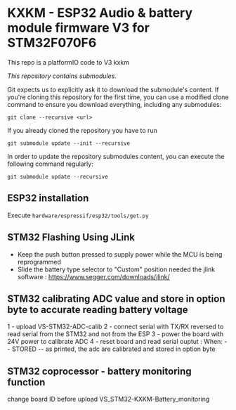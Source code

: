 # KXKM - ESP32 Audio & battery module firmware V3 for STM32F070F6

This repo is a platformIO code to V3 kxkm

_This repository contains submodules._

Git expects us to explicitly ask it to download the submodule's content. If you're cloning this repository for the first time, you can use a modified clone command to ensure you download everything, including any submodules:

	git clone --recursive <url>
	
If you already cloned the repository you have to run 

    git submodule update --init --recursive

In order to update the repository submodules content, you can execute the following command regularly:

    git submodule update --recursive
    
## ESP32 installation
Execute `hardware/espressif/esp32/tools/get.py`

## STM32 Flashing Using JLink
* Keep the push button pressed to supply power while the MCU is being reprogrammed
* Slide the battery type selector to "Custom" position
needed the jlink software : https://www.segger.com/downloads/jlink/

## STM32 calibrating ADC value and store in option byte to accurate reading battery voltage
1 - upload VS-STM32-ADC-calib
2 - connect serial with TX/RX reversed to read serial from the STM32 and not from the ESP
3 - power the board with 24V power to calibrate ADC
4 - reset board and read serial ouptut :
When:  -- STORED --  as printed, the adc are calibrated and stored in option byte

## STM32 coprocessor - battery monitoring function
change board ID 	before upload VS_STM32-KXKM-Battery_monitoring			
